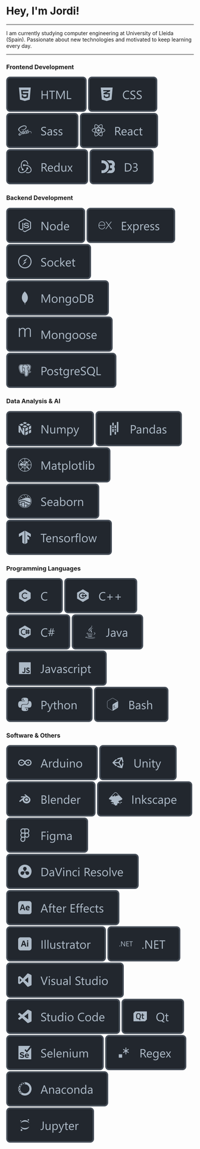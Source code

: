 # Hey, I'm Jordi!

---

I am currently studying computer engineering at University of Lleida (Spain). Passionate about new technologies and motivated to keep learning every day.

---

### Frontend Development

<img src="./icons/html.svg" alt="HTML" /> 
<img src="./icons/css.svg" alt="CSS" /> 
<img src="./icons/sass.svg" alt="Sass" /> 
<img src="./icons/react.svg" alt="React" /> 
<img src="./icons/redux.svg" alt="Redux" /> 
<img src="./icons/d3.svg" alt="D3" /> 

### Backend Development

<img src="./icons/node.svg" alt="Node" /> 
<img src="./icons/express.svg" alt="Express" /> 
<img src="./icons/socket.svg" alt="Socket" /> 
<img src="./icons/mongodb.svg" alt="Mongodb" /> 
<img src="./icons/mongoose.svg" alt="Mongoose" /> 
<img src="./icons/postgresql.svg" alt="Postgresql" /> 

### Data Analysis & AI

<img src="./icons/numpy.svg" alt="Numpy" /> 
<img src="./icons/pandas.svg" alt="Pandas" /> 
<img src="./icons/matplotlib.svg" alt="Matplotlib" /> 
<img src="./icons/seaborn.svg" alt="Seaborn" /> 
<img src="./icons/tensorflow.svg" alt="Tensorflow" /> 

### Programming Languages

<img src="./icons/c.svg" alt="C" /> 
<img src="./icons/c++.svg" alt="C++" /> 
<img src="./icons/c_sharp.svg" alt="C#" /> 
<img src="./icons/java.svg" alt="Java" /> 
<img src="./icons/js.svg" alt="Javascript" /> 
<img src="./icons/python.svg" alt="Python" /> 
<img src="./icons/bash.svg" alt="Bash" /> 

### Software & Others

<img src="./icons/arduino.svg" alt="Arduino" /> 
<img src="./icons/unity.svg" alt="Unity" /> 
<img src="./icons/blender.svg" alt="Blender" /> 
<img src="./icons/inkscape.svg" alt="Inkscape" /> 
<img src="./icons/figma.svg" alt="Figma" /> 
<img src="./icons/davinci_resolve.svg" alt="Davinci Resolve" /> 
<img src="./icons/after_effects.svg" alt="Adobe After Effects" /> 
<img src="./icons/illustrator.svg" alt="Adobe Illustrator" /> 
<img src="./icons/net.svg" alt="Microsoft .NET" /> 
<img src="./icons/visualstudio.svg" alt="Visual Studio" /> 
<img src="./icons/studiocode.svg" alt="Visual Studio Code" /> 
<img src="./icons/qt.svg" alt="Qt" /> 
<img src="./icons/selenium.svg" alt="Selenium" /> 
<img src="./icons/regex.svg" alt="Regex" /> 
<img src="./icons/anaconda.svg" alt="Anaconda" /> 
<img src="./icons/jupyter.svg" alt="Jupyter Notebooks" /> 